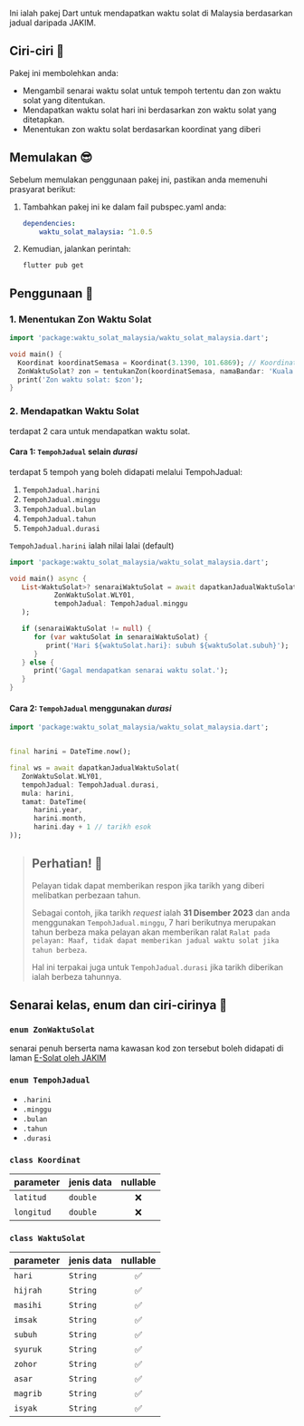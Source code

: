 Ini ialah pakej Dart untuk mendapatkan waktu solat di Malaysia berdasarkan jadual daripada JAKIM.

## Ciri-ciri 🤔

Pakej ini membolehkan anda:

- Mengambil senarai waktu solat untuk tempoh tertentu dan zon waktu solat yang ditentukan.
- Mendapatkan waktu solat hari ini berdasarkan zon waktu solat yang ditetapkan.
- Menentukan zon waktu solat berdasarkan koordinat yang diberi

## Memulakan 😎

Sebelum memulakan penggunaan pakej ini, pastikan anda memenuhi prasyarat berikut:

1. Tambahkan pakej ini ke dalam fail pubspec.yaml anda:
    ```yaml
    dependencies:
        waktu_solat_malaysia: ^1.0.5
    ```
2. Kemudian, jalankan perintah:
    ```terminal
    flutter pub get
    ```

## Penggunaan 🫵

### 1. Menentukan Zon Waktu Solat

```dart
import 'package:waktu_solat_malaysia/waktu_solat_malaysia.dart';

void main() {
  Koordinat koordinatSemasa = Koordinat(3.1390, 101.6869); // Koordinat Kuala Lumpur
  ZonWaktuSolat? zon = tentukanZon(koordinatSemasa, namaBandar: 'Kuala Lumpur');
  print('Zon waktu solat: $zon');
}
```

### 2. Mendapatkan Waktu Solat

terdapat 2 cara untuk mendapatkan waktu solat.

#### Cara 1: `TempohJadual` selain _durasi_

terdapat 5 tempoh yang boleh didapati melalui TempohJadual:

1. `TempohJadual.harini`
2. `TempohJadual.minggu`
3. `TempohJadual.bulan`
4. `TempohJadual.tahun`
5. `TempohJadual.durasi`

`TempohJadual.harini` ialah nilai lalai (default)

```dart
import 'package:waktu_solat_malaysia/waktu_solat_malaysia.dart';

void main() async {
   List<WaktuSolat>? senaraiWaktuSolat = await dapatkanJadualWaktuSolat(
           ZonWaktuSolat.WLY01,
           tempohJadual: TempohJadual.minggu
   );

   if (senaraiWaktuSolat != null) {
      for (var waktuSolat in senaraiWaktuSolat) {
         print('Hari ${waktuSolat.hari}: subuh ${waktuSolat.subuh}');
      }
   } else {
      print('Gagal mendapatkan senarai waktu solat.');
   }
}
```

#### Cara 2: `TempohJadual` menggunakan _durasi_

```dart
import 'package:waktu_solat_malaysia/waktu_solat_malaysia.dart';


final harini = DateTime.now();

final ws = await dapatkanJadualWaktuSolat(
   ZonWaktuSolat.WLY01,
   tempohJadual: TempohJadual.durasi,
   mula: harini,
   tamat: DateTime(
      harini.year,
      harini.month,
      harini.day + 1 // tarikh esok
));
```

> ## Perhatian! 🐥
> Pelayan tidak dapat memberikan respon jika tarikh yang diberi melibatkan perbezaan tahun.  
> 
> Sebagai contoh, jika tarikh _request_ ialah **31 Disember 2023** dan anda menggunakan `TempohJadual.minggu`, 
> 7 hari berikutnya merupakan tahun berbeza maka pelayan akan memberikan ralat `Ralat pada pelayan: Maaf, tidak dapat memberikan jadual waktu solat jika tahun berbeza`.  
> 
> Hal ini terpakai juga untuk `TempohJadual.durasi` jika tarikh diberikan ialah berbeza tahunnya.

## Senarai kelas, enum dan ciri-cirinya 👀

### `enum ZonWaktuSolat`
senarai penuh berserta nama kawasan kod zon tersebut boleh didapati di laman [E-Solat oleh JAKIM](https://www.e-solat.gov.my/)

### `enum TempohJadual`
- `.harini`
- `.minggu`
- `.bulan`
- `.tahun`
- `.durasi`

### `class Koordinat`

| parameter  | jenis data | nullable |
|------------|------------|:--------:|
| `latitud`  | `double`   |    ❌     |
| `longitud` | `double`   |    ❌     |

### `class WaktuSolat`
| parameter | jenis data | nullable |
|-----------|------------|:--------:|
| `hari`    | `String`   |    ✅     |
| `hijrah`  | `String`   |    ✅     |
| `masihi`  | `String`   |    ✅     |
| `imsak`   | `String`   |    ✅     |
| `subuh`   | `String`   |    ✅     |
| `syuruk`  | `String`   |    ✅     |
| `zohor`   | `String`   |    ✅     |
| `asar`    | `String`   |    ✅     |
| `magrib`  | `String`   |    ✅     |
| `isyak`   | `String`   |    ✅     |

